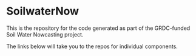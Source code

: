 # SoilwaterNow

This is the repository for the code generated as part of the GRDC-funded Soil Water Nowcasting project.

The links below will take you to the repos for individual components.

